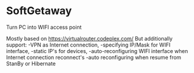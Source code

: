 SoftGetaway
===========

Turn PC into WIFI access point

Mostly based on https://virtualrouter.codeplex.com/
But additionally support: 
-VPN as Internet connection, 
-specifying IP/Mask for WIFI interface, 
-static IP's for devices, 
-auto-reconfiguring WIFI interface when Internet connection reconnect's
-auto reconfiguring when resume from StanBy or Hibernate

